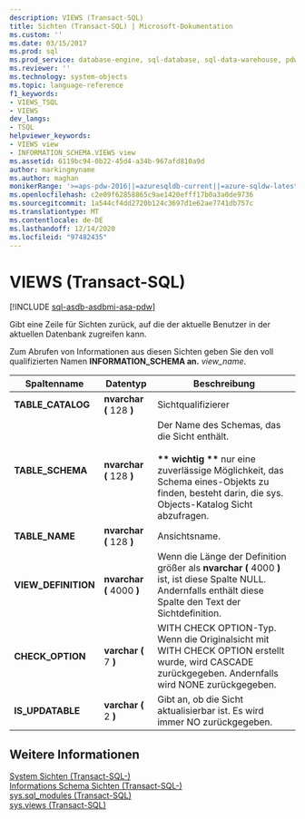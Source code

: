```yaml
---
description: VIEWS (Transact-SQL)
title: Sichten (Transact-SQL) | Microsoft-Dokumentation
ms.custom: ''
ms.date: 03/15/2017
ms.prod: sql
ms.prod_service: database-engine, sql-database, sql-data-warehouse, pdw
ms.reviewer: ''
ms.technology: system-objects
ms.topic: language-reference
f1_keywords:
- VIEWS_TSQL
- VIEWS
dev_langs:
- TSQL
helpviewer_keywords:
- VIEWS view
- INFORMATION_SCHEMA.VIEWS view
ms.assetid: 6119bc94-0b22-45d4-a34b-967afd810a9d
author: markingmyname
ms.author: maghan
monikerRange: '>=aps-pdw-2016||=azuresqldb-current||=azure-sqldw-latest||>=sql-server-2016||>=sql-server-linux-2017||=azuresqldb-mi-current'
ms.openlocfilehash: c2e09f62858865c9ae1420efff17b0a3a0de9736
ms.sourcegitcommit: 1a544cf4dd2720b124c3697d1e62ae7741db757c
ms.translationtype: MT
ms.contentlocale: de-DE
ms.lasthandoff: 12/14/2020
ms.locfileid: "97482435"
---
```

# <a name="views-transact-sql"></a>VIEWS (Transact-SQL)
[!INCLUDE [sql-asdb-asdbmi-asa-pdw](../../includes/applies-to-version/sql-asdb-asdbmi-asa-pdw.md)]

  Gibt eine Zeile für Sichten zurück, auf die der aktuelle Benutzer in der aktuellen Datenbank zugreifen kann.  
  
 Zum Abrufen von Informationen aus diesen Sichten geben Sie den voll qualifizierten Namen **INFORMATION_SCHEMA an.** _view_name_.  
  
|Spaltenname|Datentyp|Beschreibung|  
|-----------------|---------------|-----------------|  
|**TABLE_CATALOG**|**nvarchar (** 128 **)**|Sichtqualifizierer|  
|**TABLE_SCHEMA**|**nvarchar (** 128 **)**|Der Name des Schemas, das die Sicht enthält.<br /><br /> **&#42;&#42; wichtig &#42;&#42;**  nur eine zuverlässige Möglichkeit, das Schema eines-Objekts zu finden, besteht darin, die sys. Objects-Katalog Sicht abzufragen.|  
|**TABLE_NAME**|**nvarchar (** 128 **)**|Ansichtsname.|  
|**VIEW_DEFINITION**|**nvarchar (** 4000 **)**|Wenn die Länge der Definition größer als **nvarchar (** 4000 **)** ist, ist diese Spalte NULL. Andernfalls enthält diese Spalte den Text der Sichtdefinition.|  
|**CHECK_OPTION**|**varchar (** 7 **)**|WITH CHECK OPTION-Typ. Wenn die Originalsicht mit WITH CHECK OPTION erstellt wurde, wird CASCADE zurückgegeben. Andernfalls wird NONE zurückgegeben.|  
|**IS_UPDATABLE**|**varchar (** 2 **)**|Gibt an, ob die Sicht aktualisierbar ist. Es wird immer NO zurückgegeben.|  
  
## <a name="see-also"></a>Weitere Informationen  
 [System Sichten &#40;Transact-SQL-&#41;](../../t-sql/language-reference.md)   
 [Informations Schema Sichten &#40;Transact-SQL-&#41;](~/relational-databases/system-information-schema-views/system-information-schema-views-transact-sql.md)   
 [sys.sql_modules &#40;Transact-SQL&#41;](../../relational-databases/system-catalog-views/sys-sql-modules-transact-sql.md)   
 [sys.views &#40;Transact-SQL&#41;](../../relational-databases/system-catalog-views/sys-views-transact-sql.md)  
  

